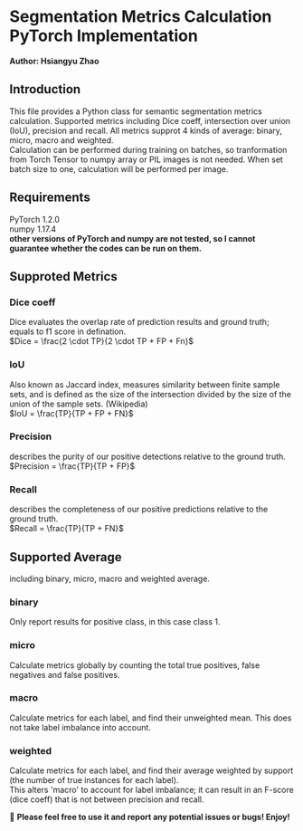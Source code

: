# Segmentation Metrics Calculation PyTorch Implementation
**Author: Hsiangyu Zhao**
## Introduction
This file provides a Python class for semantic segmentation metrics calculation. Supported metrics including Dice coeff, intersection over union (IoU), precision and recall. All metrics supprot 4 kinds of average: binary, micro, macro and weighted.  
Calculation can be performed during training on batches, so tranformation from Torch Tensor to numpy array or PIL images is not needed. When set batch size to one, calculation will be performed per image.  
## Requirements
PyTorch 1.2.0  
numpy 1.17.4  
**other versions of PyTorch and numpy are not tested, so I cannot guarantee whether the codes can be run on them.**
## Supproted Metrics
### Dice coeff
Dice evaluates the overlap rate of prediction results and ground truth; equals to f1 score in defination.  
$Dice = \frac{2 \cdot TP}{2 \cdot TP + FP + Fn}$  
### IoU
Also known as Jaccard index, measures similarity between finite sample sets, and is defined as the size of the intersection divided by the size of the union of the sample sets. (Wikipedia)  
$IoU = \frac{TP}{TP + FP + FN}$  
### Precision
describes the purity of our positive detections relative to the ground truth.  
$Precision = \frac{TP}{TP + FP}$  
### Recall
describes the completeness of our positive predictions relative to the ground truth.  
$Recall = \frac{TP}{TP + FN}$  
## Supported Average
including binary, micro, macro and weighted average.
### binary
Only report results for positive class, in this case class 1.
### micro
Calculate metrics globally by counting the total true positives, false negatives and false positives.
### macro
Calculate metrics for each label, and find their unweighted mean. This does not take label imbalance into account.
### weighted
Calculate metrics for each label, and find their average weighted by support (the number of true instances for each label).  
This alters 'macro' to account for label imbalance; it can result in an F-score (dice coeff) that is not between precision and recall.

🛑 **Please feel free to use it and report any potential issues or bugs! Enjoy!**
